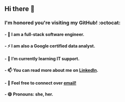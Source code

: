 ## Hi there 👋

<!--
**dee-labs/dee-labs** is a ✨ _special_ ✨ repository because its `README.md` (this file) appears on your GitHub profile.

Here are some ideas to get you started:

- 🔭 I’m currently working on ...
- 🌱 I’m currently learning ...
- 👯 I’m looking to collaborate on ...
- 🤔 I’m looking for help with ...
- 💬 Ask me about ...
- 📫 How to reach me: ...
- 😄 Pronouns: ...
- ⚡ Fun fact: ...
-->

### I'm honored you're visiting my GitHub! :octocat:

#### - 🔭 I am a full-stack software engineer.
#### - ⚡ I am also a Google certified data analyst.
#### - 🌱 I’m currently learning IT support.
#### - 📫 You can read more about me on [LinkedIn](https://www.linkedin.com/in/divine-ukonu-7b08031a4/).
#### - 💬 Feel free to connect over [email!](divinechisom1995@gmail.com)
#### - 😄 Pronouns: she, her.
